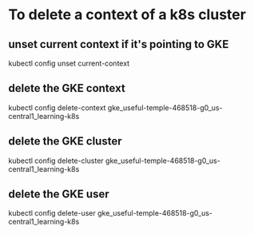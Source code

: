 # To delete a context of a k8s cluster
## unset current context if it's pointing to GKE
kubectl config unset current-context

## delete the GKE context
kubectl config delete-context gke_useful-temple-468518-g0_us-central1_learning-k8s

## delete the GKE cluster
kubectl config delete-cluster gke_useful-temple-468518-g0_us-central1_learning-k8s

## delete the GKE user
kubectl config delete-user gke_useful-temple-468518-g0_us-central1_learning-k8s
